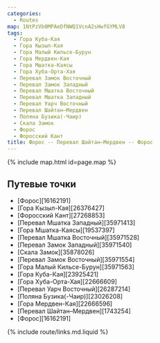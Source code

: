 ```yaml
---
categories: 
  - Routes
map: 1NtPzVb0MPAeDfNWQ1VcnA2sHwfGYMLV8
tags:
  - Гора Куба-Кая
  - Гора Кызыл-Кая
  - Гора Малый Кильсе-Бурун
  - Гора Мердвен-Кая
  - Гора Мшатка-Каясы
  - Гора Хуба-Орта-Хая
  - Перевал Замок Восточный
  - Перевал Замок Западный
  - Перевал Мшатка Восточный
  - Перевал Мшатка Западный
  - Перевал Уарч Восточный
  - Перевал Шайтан–Мердвен
  - Поляна Бузика(-Чаир)
  - Скала Замок
  - Форос
  - Форосский Кант
title: Форос -- Перевал Шайтан–Мердвен -- Форос
---
```


{% include map.html id=page.map %}

## Путевые точки

- [Форос][16162191]
- [Гора Кызыл-Кая][26376427]
- [Форосский Кант][27268853]
- [Перевал Мшатка Западный][35971413]
- [Гора Мшатка-Каясы][19537397]
- [Перевал Мшатка Восточный][35971528]
- [Перевал Замок Западный][35971540]
- [Скала Замок][35878026]
- [Перевал Замок Восточный][35971554]
- [Гора Малый Кильсе-Бурун][35971563]
- [Гора Куба-Кая][23925421]
- [Гора Хуба-Орта-Хая][22666609]
- [Перевал Уарч Восточный][26287214]
- [Поляна Бузика(-Чаир)][23026208]
- [Гора Мердвен-Кая][22666596]
- [Перевал Шайтан–Мердвен][1743254]
- [Форос][16162191]

{% include route/links.md.liquid %}
